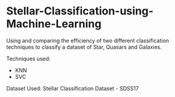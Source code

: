 # Stellar-Classification-using-Machine-Learning
Using and comparing the efficiency of two different classification techniques to classify a dataset of Star, Quasars and Galaxies.

Techniques used:
- KNN
- SVC

Dataset Used: Stellar Classification Dataset - SDSS17
